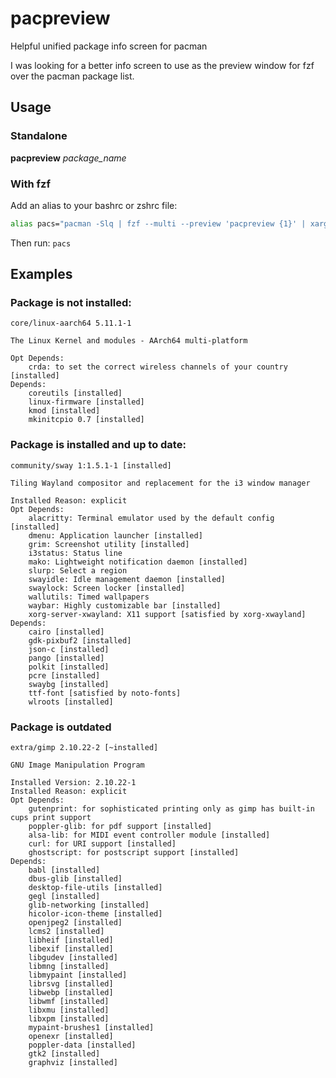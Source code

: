 # pacpreview
Helpful unified package info screen for pacman

I was looking for a better info screen to use as the preview window for fzf over the pacman package list.

## Usage
### Standalone
**pacpreview** *package_name*

### With fzf
Add an alias to your bashrc or zshrc file:
```bash
alias pacs="pacman -Slq | fzf --multi --preview 'pacpreview {1}' | xargs -ro sudo pacman -S"
```

Then run:
`pacs`

## Examples
### Package is not installed:
```
core/linux-aarch64 5.11.1-1

The Linux Kernel and modules - AArch64 multi-platform

Opt Depends:
    crda: to set the correct wireless channels of your country [installed]
Depends:
    coreutils [installed]
    linux-firmware [installed]
    kmod [installed]
    mkinitcpio 0.7 [installed]
```

### Package is installed and up to date:
```
community/sway 1:1.5.1-1 [installed]

Tiling Wayland compositor and replacement for the i3 window manager

Installed Reason: explicit
Opt Depends:
    alacritty: Terminal emulator used by the default config [installed]
    dmenu: Application launcher [installed]
    grim: Screenshot utility [installed]
    i3status: Status line
    mako: Lightweight notification daemon [installed]
    slurp: Select a region
    swayidle: Idle management daemon [installed]
    swaylock: Screen locker [installed]
    wallutils: Timed wallpapers
    waybar: Highly customizable bar [installed]
    xorg-server-xwayland: X11 support [satisfied by xorg-xwayland]
Depends:
    cairo [installed]
    gdk-pixbuf2 [installed]
    json-c [installed]
    pango [installed]
    polkit [installed]
    pcre [installed]
    swaybg [installed]
    ttf-font [satisfied by noto-fonts]
    wlroots [installed]
```

### Package is outdated
```
extra/gimp 2.10.22-2 [~installed]

GNU Image Manipulation Program

Installed Version: 2.10.22-1
Installed Reason: explicit
Opt Depends:
    gutenprint: for sophisticated printing only as gimp has built-in cups print support
    poppler-glib: for pdf support [installed]
    alsa-lib: for MIDI event controller module [installed]
    curl: for URI support [installed]
    ghostscript: for postscript support [installed]
Depends:
    babl [installed]
    dbus-glib [installed]
    desktop-file-utils [installed]
    gegl [installed]
    glib-networking [installed]
    hicolor-icon-theme [installed]
    openjpeg2 [installed]
    lcms2 [installed]
    libheif [installed]
    libexif [installed]
    libgudev [installed]
    libmng [installed]
    libmypaint [installed]
    librsvg [installed]
    libwebp [installed]
    libwmf [installed]
    libxmu [installed]
    libxpm [installed]
    mypaint-brushes1 [installed]
    openexr [installed]
    poppler-data [installed]
    gtk2 [installed]
    graphviz [installed]
```

